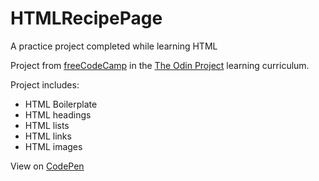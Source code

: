# HTMLRecipePage
A practice project completed while learning HTML

Project from [freeCodeCamp][Learning Site] in the [The Odin Project][Curriculum] learning curriculum.

Project includes:
* HTML Boilerplate
* HTML headings
* HTML lists
* HTML links
* HTML images

View on [CodePen][CodePen]

[Learning Site]: https://www.freecodecamp.org/
[Curriculum]: https://www.freecodecamp.org/learn/the-odin-project/
[CodePen]: https://codepen.io/Mordechai-Pal/pen/RNbLdye

